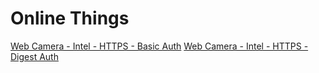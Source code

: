 # Online Things

[Web Camera - Intel - HTTPS - Basic Auth](https://portal.mmccool.net:28443/api/frame)
[Web Camera - Intel - HTTPS - Digest Auth](https://portal.mmccool.net:28444/api/frame)
